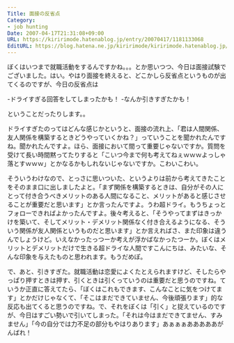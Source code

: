 ```yaml
---
Title: 面接の反省点
Category:
- job hunting
Date: 2007-04-17T21:31:08+09:00
URL: https://kiririmode.hatenablog.jp/entry/20070417/1181133068
EditURL: https://blog.hatena.ne.jp/kiririmode/kiririmode.hatenablog.jp/atom/entry/8454420450078217405
---
```



ぼくはいつまで就職活動をするんですかね。。。とか思いつつ、今日は面接試験でございました。はい。やはり面接を終えると、どこかしら反省点というものが出てくるのですが、今日の反省点は

-ドライすぎる回答をしてしまったかも！
-なんか引きすぎたかも！

ということだったりします。。


ドライすぎたのってはどんな感じかというと、面接の流れ上、「君は人間関係、友人関係を構築するときどうやっていくかね？」っていうことを聞かれたんですね。聞かれたんですよ。ほら、面接において間って重要じゃないですか。質問を受けて長い時間黙ってたりすると「こいつ今まで何も考えてねぇｗｗｗよっしゃ落とすｗｗｗ」とかなるかもしれないじゃないですか。こわいこわい。

そういうわけなので、とっさに思いついた、というよりは前から考えてきたことをそのまま口に出しましたよと。「まず関係を構築するときは、自分がその人にとって付き合うべきメリットのある人間になること、メリットがあると感じさせることが重要だと思います」とか言ったんですよ。うわ超ドライ。もうちょっとフォローできればよかったんですよ。後々考えると、「そうやってまずはきっかけを築いて、そしてメリット・デメリット関係なく付き合えるようになる、そういう関係が友人関係というものだと思います」とか言えればさ、また印象は違うんでしょうけど。いえなかったっつーか考えが浮かばなかったつーか。ぼくはメリットとデメリットだけで生きる超ドライな人間ですこんにちは、みたいな、そんな印象を与えたものと思われます。もうだめぽ。


で、あと、引きすぎた。就職活動は恋愛によくたとえられますけど、そしたらやっぱり押すときは押す、引くときは引くっていうのは重要だと思うのですね。ていうか正直に答えてたら、「ぼくはこれもできます、こんなことに気をつけてます」とかだけじゃなくて、「そこはまだできていません、今後頑張ります」的な反応も出てくると思うのですね。で、それをぼくは「引く」と捉えているのですが、今日はすごい勢いで引いてしまった。「それは今はまだできてません、すみません」「今の自分では力不足の部分もやはりあります」あぁぁぁあああああがんばれ！
